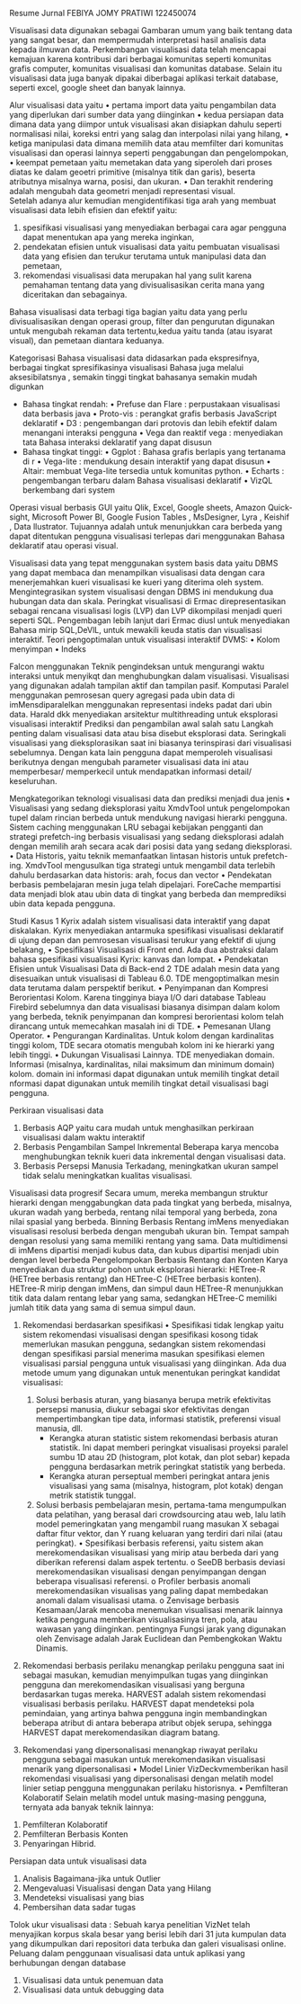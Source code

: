 Resume Jurnal
FEBIYA JOMY PRATIWI
122450074

Visualisasi data digunakan sebagai Gambaran umum yang baik tentang data yang sangat besar, dan mempermudah interpretasi hasil analisis data kepada ilmuwan data. Perkembangan visualisasi data telah mencapai kemajuan karena kontribusi dari berbagai komunitas seperti komunitas grafis computer, komunitas visualisasi dan komunitas database. Selain itu visualisasi data juga banyak dipakai diberbagai aplikasi terkait database, seperti excel, google sheet dan banyak lainnya.
 
Alur visualisasi data yaitu
•	pertama import data yaitu pengambilan data yang diperlukan dari sumber data yang diinginkan 
•	kedua persiapan data dimana data yang diimpor untuk visualisasi akan disiapkan dahulu seperti normalisasi nilai, koreksi entri yang salag dan interpolasi nilai yang hilang,
•	ketiga manipulasi data dimana memilih data atau memfilter dari komunitas visualisasi dan operasi lainnya seperti penggabungan dan pengelompokan,
•	keempat pemetaan yaitu memetakan data yang siperoleh dari proses diatas ke dalam geoetri primitive (misalnya titik dan garis), beserta atributnya misalnya warna, posisi, dan ukuran. 
•	Dan terakhit rendering adalah mengubah data geometri menjadi representasi visual.  
Setelah adanya alur kemudian mengidentifikasi tiga arah yang membuat visualisasi data lebih efisien dan efektif yaitu:
1.	 spesifikasi visualisasi yang menyediakan berbagai cara agar pengguna dapat menentukan apa yang mereka inginkan, 
2.	pendekatan efisien untuk visualisasi data yaitu pembuatan visualisasi data yang efisien dan terukur terutama untuk manipulasi data dan pemetaan, 
3.	rekomendasi visualisasi data merupakan hal yang sulit karena pemahaman tentang data yang divisualisasikan cerita mana yang diceritakan dan sebagainya.

Bahasa visualisasi data terbagi tiga bagian yaitu data yang perlu divisualisasikan dengan operasi group, filter dan pengurutan digunakan untuk mengubah rekaman data tertentu,kedua yaitu tanda (atau isyarat visual), dan pemetaan diantara keduanya.

Kategorisasi Bahasa visualisasi data didasarkan pada ekspresifnya, berbagai tingkat spresifikasinya visualisasi Bahasa juga melalui aksesibilatsnya , semakin tinggi tingkat bahasanya semakin mudah digunkan
-	Bahasa tingkat rendah: 
•	Prefuse dan Flare : perpustakaan visualisasi data berbasis java
•	Proto-vis : perangkat grafis berbasis JavaScript deklaratif
•	D3 : pengembangan dari protovis dan lebih efektif dalam menangani interaksi pengguna
•	Vega dan reaktif vega : menyediakan tata Bahasa interaksi deklaratif yang dapat disusun 
-	Bahasa tingkat tinggi:
•	Ggplot : Bahasa grafis berlapis yang tertanama di r
•	Vega-lite : mendukung desain interaktif yang dapat disusun 
•	Altair: membuat Vega-lite tersedia untuk komunitas python.
•	Echarts : pengembangan terbaru dalam Bahasa visualisasi deklaratif
•	VizQL berkembang dari system 

Operasi visual berbasis GUI yaitu Qlik, Excel, Google sheets, Amazon Quick-sight, Microsoft Power BI, Google Fusion Tables , MsDesigner, Lyra , Keishif , Data llustrator. Tujuannya adalah untuk menunjukkan cara berbeda yang dapat ditentukan pengguna visualisasi terlepas dari menggunakan Bahasa deklaratif atau operasi visual.

Visualisasi data yang tepat menggunakan system basis data yaitu DBMS yang dapat membaca dan menampilkan visualisasi data dengan cara menerjemahkan kueri visualisasi ke kueri yang diterima oleh system. Mengintegrasikan system visualisasi dengan DBMS ini mendukung dua hubungan data dan skala. Peringkat visualisasi di Ermac direpresentasikan sebagai rencana visualisasi logis (LVP) dan LVP dikompilasi menjadi queri seperti SQL. Pengembagan lebih lanjut dari Ermac diusl untuk menyediakan Bahasa mirip SQL,DeVlL, untuk mewakili keuda statis dan visualisasi interaktif.
Teori pengoptimalan  untuk visualisasi interaktif DVMS:
•	Kolom menyimpan 
•	Indeks

Falcon menggunakan Teknik pengindeksan untuk mengurangi waktu interaksi untuk menyikqt dan menghubungkan dalam visualisasi. Visualisasi yang digunakan adalah tampilan aktif dan tampilan pasif. 
Komputasi Paralel menggunakan pemrosesan query agregasi pada ubin data di imMensdiparalelkan menggunakan representasi indeks padat dari ubin data. Harald dkk menyediakan arsitektur multithreading untuk eksplorasi visualisasi interaktif
Prediksi dan pengambilan awal salah satu Langkah penting dalam visualisasi data atau bisa disebut eksplorasi data. Seringkali visualisasi yang dieksplorasikan saat ini biasanya terinspirasi dari visualisasi sebelumnya. Dengan kata lain pengguna dapat memperoleh visualisasi berikutnya dengan mengubah parameter visualisasi data ini atau memperbesar/ memperkecil untuk mendapatkan informasi detail/ keseluruhan.

Mengkategorikan teknologi visualisasi data dan prediksi menjadi dua jenis
•	Visualisasi yang sedang dieksplorasi yaitu XmdvTool untuk pengelompokan tupel dalam rincian berbeda untuk mendukung navigasi hierarki pengguna. Sistem caching menggunakan LRU sebagai kebijakan pengganti dan strategi prefetch-ing berbasis visualisasi yang sedang dieksplorasi adalah dengan memilih arah secara acak dari posisi data yang sedang dieksplorasi.
•	Data Historis, yaitu teknik memanfaatkan lintasan historis untuk prefetch-ing. XmdvTool mengusulkan tiga strategi untuk mengambil data terlebih dahulu berdasarkan data historis: arah, focus dan vector 
•	Pendekatan berbasis pembelajaran mesin juga telah dipelajari. ForeCache mempartisi data menjadi blok atau ubin data di tingkat yang berbeda dan memprediksi ubin data kepada pengguna.

Studi Kasus 
1	Kyrix adalah sistem visualisasi data interaktif yang dapat diskalakan. Kyrix menyediakan antarmuka spesifikasi visualisasi deklaratif di ujung depan dan pemrosesan visualisasi terukur yang efektif di ujung belakang,
  •	Spesifikasi Visualisasi di Front end. Ada dua abstraksi dalam bahasa spesifikasi visualisasi Kyrix: kanvas dan lompat.
  •	Pendekatan Efisien untuk Visualisasi Data di Back-end
2	TDE adalah mesin data yang disesuaikan untuk visualisasi di Tableau 6.0. TDE mengoptimalkan mesin data terutama dalam perspektif berikut. 
  •	Penyimpanan dan Kompresi Berorientasi Kolom. Karena tingginya biaya I/O dari database Tableau Firebird sebelumnya dan data visualisasi biasanya disimpan dalam kolom yang berbeda, teknik penyimpanan dan kompresi berorientasi kolom telah dirancang untuk memecahkan masalah ini di TDE.
  •	Pemesanan Ulang Operator. 
  •	Pengurangan Kardinalitas. Untuk kolom dengan kardinalitas tinggi kolom, TDE secara otomatis mengubah kolom ini ke hierarki yang lebih tinggi.
  •	Dukungan Visualisasi Lainnya. TDE menyediakan domain. Informasi (misalnya, kardinalitas, nilai maksimum dan minimum domain) kolom. domain ini informasi dapat digunakan untuk memilih tingkat detail nformasi dapat digunakan untuk memilih tingkat detail visualisasi bagi pengguna.

Perkiraan visualisasi data
1.	Berbasis AQP yaitu cara mudah untuk menghasilkan perkiraan visualisasi dalam waktu interaktif 
2.	Berbasis Pengambilan Sampel Inkremental Beberapa karya  mencoba menghubungkan teknik kueri data inkremental dengan visualisasi data.
3.	Berbasis Persepsi Manusia Terkadang, meningkatkan ukuran sampel tidak selalu meningkatkan kualitas visualisasi.

Visualisasi data progresif
Secara umum, mereka membangun struktur hierarki dengan menggabungkan data pada tingkat yang berbeda, misalnya, ukuran wadah yang berbeda, rentang nilai temporal yang berbeda, zona nilai spasial yang berbeda. 
Binning Berbasis Rentang imMens menyediakan visualisasi resolusi berbeda dengan mengubah ukuran bin. Tempat sampah dengan resolusi yang sama memiliki rentang yang sama. Data multidimensi di imMens dipartisi menjadi kubus data, dan kubus dipartisi menjadi ubin dengan level berbeda
Pengelompokan Berbasis Rentang dan Konten Karya menyediakan dua struktur pohon untuk eksplorasi hierarki: HETree-R (HETree berbasis rentang) dan HETree-C (HETree berbasis konten). HETree-R mirip dengan imMens, dan simpul daun HETree-R menunjukkan titik data dalam rentang lebar yang sama, sedangkan HETree-C memiliki jumlah titik data yang sama di semua simpul daun. 

1.	Rekomendasi berdasarkan spesifikasi
 •	Spesifikasi tidak lengkap yaitu sistem rekomendasi visualisasi dengan spesifikasi kosong tidak memerlukan masukan pengguna, sedangkan sistem rekomendasi dengan spesifikasi parsial menerima masukan spesifikasi elemen visualisasi parsial pengguna untuk visualisasi yang diinginkan. Ada dua metode umum yang digunakan untuk menentukan peringkat kandidat visualisasi:
     1.	Solusi berbasis aturan, yang biasanya berupa metrik efektivitas persepsi manusia, diukur sebagai skor efektivitas dengan mempertimbangkan tipe data, informasi statistik, preferensi visual manusia, dll. 
         -	Kerangka aturan statistic sistem rekomendasi berbasis aturan statistik. Ini dapat memberi peringkat visualisasi proyeksi paralel sumbu 1D atau 2D (histogram, plot kotak, dan plot sebar) kepada pengguna berdasarkan metrik peringkat statistik yang berbeda.
        -	Kerangka aturan perseptual memberi peringkat antara jenis visualisasi yang sama (misalnya, histogram, plot kotak) dengan metrik statistik tunggal.
    2.	Solusi berbasis pembelajaran mesin, pertama-tama mengumpulkan data pelatihan, yang berasal dari crowdsourcing atau web, lalu latih model pemeringkatan yang mengambil ruang masukan X sebagai daftar fitur vektor, dan Y ruang keluaran yang terdiri dari nilai (atau peringkat). 
 •	Spesifikasi berbasis referensi, yaitu sistem akan merekomendasikan visualisasi yang mirip atau berbeda dari yang diberikan referensi dalam aspek tertentu.
   o	SeeDB berbasis deviasi merekomendasikan visualisasi dengan penyimpangan dengan beberapa visualisasi referensi.
   o	Profiler berbasis anomali merekomendasikan visualisas yang paling dapat membedakan anomali dalam visualisasi utama.
   o	Zenvisage berbasis Kesamaan/Jarak mencoba menemukan visualisasi menarik lainnya ketika pengguna memberikan visualisasinya tren, pola, atau wawasan yang diinginkan. pentingnya Fungsi jarak yang digunakan oleh Zenvisage adalah Jarak Euclidean dan Pembengkokan Waktu Dinamis.

2.	Rekomendasi berbasis perilaku
menangkap perilaku pengguna saat ini sebagai masukan, kemudian menyimpulkan tugas yang diinginkan pengguna dan merekomendasikan visualisasi yang berguna berdasarkan tugas mereka.
HARVEST adalah sistem rekomendasi visualisasi berbasis perilaku. HARVEST dapat mendeteksi pola pemindaian, yang artinya bahwa pengguna ingin membandingkan beberapa atribut di antara beberapa atribut objek serupa, sehingga HARVEST dapat merekomendasikan diagram batang.

3.	Rekomendasi yang dipersonalisasi
menangkap riwayat perilaku pengguna sebagai masukan untuk merekomendasikan visualisasi menarik yang dipersonalisasi
•	Model Linier VizDeckvmemberikan hasil rekomendasi visualisasi yang dipersonalisasi dengan melatih model linier setiap pengguna menggunakan perilaku historisnya.
•	Pemfilteran Kolaboratif Selain melatih model untuk masing-masing pengguna, ternyata ada banyak teknik lainnya:
  1)	Pemfilteran Kolaboratif
  2)	Pemfilteran Berbasis Konten
  3)	Penyaringan Hibrid.

Persiapan data untuk visualisasi data
1)	Analisis Bagaimana-jika untuk Outlier
2)	Mengevaluasi Visualisasi dengan Data yang Hilang
3)	Mendeteksi visualisasi yang bias
4)	Pembersihan data sadar tugas

Tolok ukur visualisasi data : Sebuah karya penelitian VizNet telah menyajikan korpus skala besar yang berisi lebih dari 31 juta kumpulan data yang dikumpulkan dari repositori data terbuka dan galeri visualisasi online.
Peluang dalam penggunaan visualisasi data untuk aplikasi yang berhubungan dengan database
1)	Visualisasi data untuk penemuan data
2)	Visualisasi data untuk debugging data
